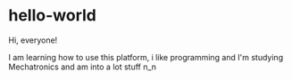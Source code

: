 # hello-world

Hi, everyone!

I am learning how to use this platform, 
i like programming and I'm studying Mechatronics and am into a lot stuff n_n
